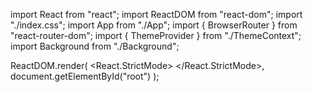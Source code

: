 import React from "react";
import ReactDOM from "react-dom";
import "./index.css";
import App from "./App";
import { BrowserRouter } from "react-router-dom";
import { ThemeProvider } from "./ThemeContext";
import Background from "./Background";

ReactDOM.render(
  <React.StrictMode>
    <ThemeProvider>
      <Background>
        <BrowserRouter>
          <App />
        </BrowserRouter>
      </Background>
    </ThemeProvider>
  </React.StrictMode>,
  document.getElementById("root")
);
